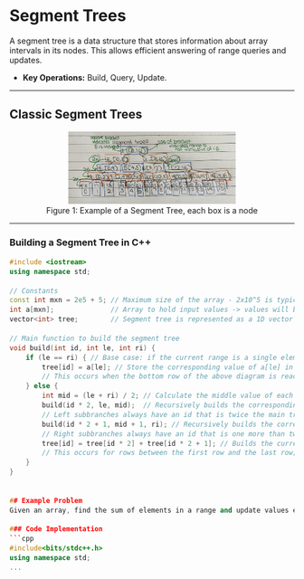  # Segment Trees

A segment tree is a data structure that stores information about array intervals in its nodes. This allows efficient answering of range queries and updates.

- **Key Operations:** Build, Query, Update.

---

## Classic Segment Trees

<figure style="text-align: center;">
  <img src="assets/diagrams/segment-tree-diagram.png" alt="Segment Tree Diagram" width="70%">
  <figcaption>Figure 1: Example of a Segment Tree, each box is a node</figcaption>
</figure>

---

### **Building a Segment Tree in C++**

```cpp
#include <iostream>
using namespace std;

// Constants
const int mxn = 2e5 + 5; // Maximum size of the array - 2x10^5 is typically sufficient
int a[mxn];              // Array to hold input values -> values will be arranged in the tree
vector<int> tree;        // Segment tree is represented as a 1D vector (used due to its dynamic nature and ability to change size depending on input)

// Main function to build the segment tree
void build(int id, int le, int ri) { 
    if (le == ri) { // Base case: if the current range is a single element
        tree[id] = a[le]; // Store the corresponding value of a[le] in the tree node
        // This occurs when the bottom row of the above diagram is reached
    } else {
        int mid = (le + ri) / 2; // Calculate the middle value of each interval (range)
        build(id * 2, le, mid);  // Recursively builds the corresponding node on the left subbranch
        // Left subbranches always have an id that is twice the main tree id, with a range from the left value to the mid value.
        build(id * 2 + 1, mid + 1, ri); // Recursively builds the corresponding right subbranches
        // Right subbranches always have an id that is one more than twice the main tree id, with a range from the mid value to the right value.
        tree[id] = tree[id * 2] + tree[id * 2 + 1]; // Builds the current node
        // This occurs for rows between the first row and the last row; each node has a value equivalent to the sum of its two subbranches.
    }
}


## Example Problem
Given an array, find the sum of elements in a range and update values efficiently.

### Code Implementation
```cpp
#include<bits/stdc++.h>
using namespace std;
...
